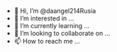- 👋 Hi, I’m @daangel214Rusia
- 👀 I’m interested in ...
- 🌱 I’m currently learning ...
- 💞️ I’m looking to collaborate on ...
- 📫 How to reach me ...

<!---
daangel214Rusia/daangel214Rusia is a ✨ special ✨ repository because its `README.md` (this file) appears on your GitHub profile.
You can click the Preview link to take a look at your changes.
--->
